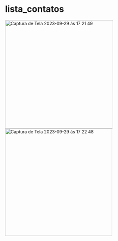 # lista_contatos

<img width="351" alt="Captura de Tela 2023-09-29 às 17 21 49" src="https://github.com/Estevao-Nicolau/lista_cadastro/assets/79880613/3775ff57-7329-45a1-b9cc-c564942083e5">
<img width="348" alt="Captura de Tela 2023-09-29 às 17 22 48" src="https://github.com/Estevao-Nicolau/lista_cadastro/assets/79880613/9f8cc9e3-9713-4d73-8de3-cc1104e5793a">
